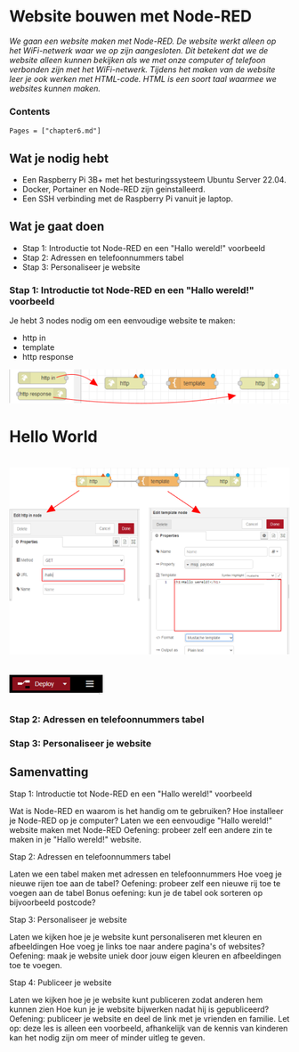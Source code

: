 # Website bouwen met Node-RED

*We gaan een website maken met Node-RED. De website werkt alleen op het WiFi-netwerk waar we op zijn aangesloten. Dit betekent dat we de website alleen kunnen bekijken als we met onze computer of telefoon verbonden zijn met het WiFi-netwerk. Tijdens het maken van de website leer je ook werken met HTML-code. HTML is een soort taal waarmee we websites kunnen maken.*

### Contents

```@contents
Pages = ["chapter6.md"]
```

## Wat je nodig hebt

- Een Raspberry Pi 3B+ met het besturingssysteem Ubuntu Server 22.04.
- Docker, Portainer en Node-RED zijn geinstalleerd.
- Een SSH verbinding met de Raspberry Pi vanuit je laptop.

## Wat je gaat doen

- Stap 1: Introductie tot Node-RED en een "Hallo wereld!" voorbeeld
- Stap 2: Adressen en telefoonnummers tabel
- Stap 3: Personaliseer je website

### Stap 1: Introductie tot Node-RED en een "Hallo wereld!" voorbeeld

Je hebt 3 nodes nodig om een eenvoudige website te maken:
- http in
- template
- http response

![fig 1](assets/fig_1.png)

<html>
<head>
</head>
<body>
<h1>Hello World<h1>
</body>
</html>

![fig 2](assets/fig_2.png)

![fig_3](assets/fig_3.png)

### Stap 2: Adressen en telefoonnummers tabel


### Stap 3: Personaliseer je website


## Samenvatting

Stap 1: Introductie tot Node-RED en een "Hallo wereld!" voorbeeld

Wat is Node-RED en waarom is het handig om te gebruiken?
Hoe installeer je Node-RED op je computer?
Laten we een eenvoudige "Hallo wereld!" website maken met Node-RED
Oefening: probeer zelf een andere zin te maken in je "Hallo wereld!" website.

Stap 2: Adressen en telefoonnummers tabel

Laten we een tabel maken met adressen en telefoonnummers
Hoe voeg je nieuwe rijen toe aan de tabel?
Oefening: probeer zelf een nieuwe rij toe te voegen aan de tabel
Bonus oefening: kun je de tabel ook sorteren op bijvoorbeeld postcode?

Stap 3: Personaliseer je website

Laten we kijken hoe je je website kunt personaliseren met kleuren en afbeeldingen
Hoe voeg je links toe naar andere pagina's of websites?
Oefening: maak je website uniek door jouw eigen kleuren en afbeeldingen toe te voegen.

Stap 4: Publiceer je website

Laten we kijken hoe je je website kunt publiceren zodat anderen hem kunnen zien
Hoe kun je je website bijwerken nadat hij is gepubliceerd?
Oefening: publiceer je website en deel de link met je vrienden en familie.
Let op: deze les is alleen een voorbeeld, afhankelijk van de kennis van kinderen kan het nodig zijn om meer of minder uitleg te geven.



